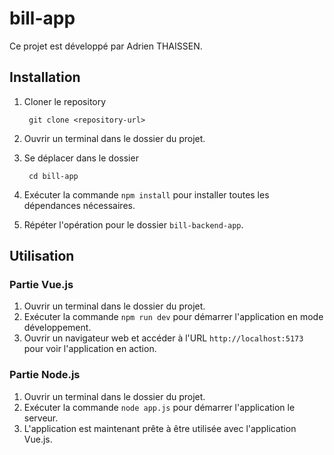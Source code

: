 # bill-app

Ce projet est développé par Adrien THAISSEN.

## Installation

1. Cloner le repository
   ````
    git clone <repository-url>
    ````

2. Ouvrir un terminal dans le dossier du projet.

3. Se déplacer dans le dossier
   ````
    cd bill-app
    ````
4. Exécuter la commande `npm install` pour installer toutes les dépendances nécessaires.

5. Répéter l'opération pour le dossier `bill-backend-app`.

## Utilisation

### Partie Vue.js

1. Ouvrir un terminal dans le dossier du projet.
2. Exécuter la commande `npm run dev` pour démarrer l'application en mode développement.
3. Ouvrir un navigateur web et accéder à l'URL `http://localhost:5173` pour voir l'application en action.

### Partie Node.js

1. Ouvrir un terminal dans le dossier du projet.
2. Exécuter la commande `node app.js` pour démarrer l'application le serveur.
3. L'application est maintenant prête à être utilisée avec l'application Vue.js.